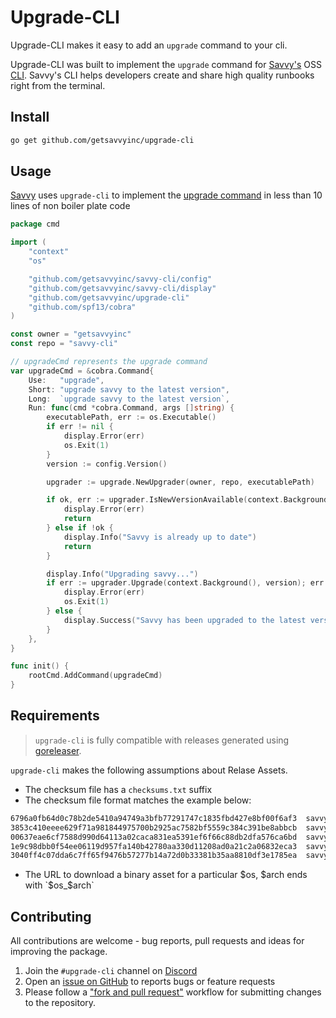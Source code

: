 # Upgrade-CLI

Upgrade-CLI makes it easy to add an `upgrade` command to your cli.

Upgrade-CLI was built to implement the `upgrade` command for [Savvy's](https://getsavvy.so) OSS [CLI](https://github.com/getsavvyinc/savvy-cli). Savvy's CLI helps developers create and share high quality runbooks right from the terminal.

## Install

```sh
go get github.com/getsavvyinc/upgrade-cli

```

## Usage

[Savvy](https://github.com/getsavvyinc/savvy-cli) uses `upgrade-cli` to implement the [upgrade command](https://github.com/getsavvyinc/savvy-cli/blob/main/cmd/upgrade.go) in less than 10 lines of non boiler plate code

```go
package cmd

import (
	"context"
	"os"

	"github.com/getsavvyinc/savvy-cli/config"
	"github.com/getsavvyinc/savvy-cli/display"
	"github.com/getsavvyinc/upgrade-cli"
	"github.com/spf13/cobra"
)

const owner = "getsavvyinc"
const repo = "savvy-cli"

// upgradeCmd represents the upgrade command
var upgradeCmd = &cobra.Command{
	Use:   "upgrade",
	Short: "upgrade savvy to the latest version",
	Long:  `upgrade savvy to the latest version`,
	Run: func(cmd *cobra.Command, args []string) {
		executablePath, err := os.Executable()
		if err != nil {
			display.Error(err)
			os.Exit(1)
		}
		version := config.Version()

		upgrader := upgrade.NewUpgrader(owner, repo, executablePath)

		if ok, err := upgrader.IsNewVersionAvailable(context.Background(), version); err != nil {
			display.Error(err)
			return
		} else if !ok {
			display.Info("Savvy is already up to date")
			return
		}

		display.Info("Upgrading savvy...")
		if err := upgrader.Upgrade(context.Background(), version); err != nil {
			display.Error(err)
			os.Exit(1)
		} else {
			display.Success("Savvy has been upgraded to the latest version")
		}
	},
}

func init() {
	rootCmd.AddCommand(upgradeCmd)
}
```

## Requirements

> `upgrade-cli` is fully compatible with releases generated using [goreleaser](https://github.com/goreleaser/goreleaser).

`upgrade-cli` makes the following assumptions about Relase Assets.

* The checksum file has a `checksums.txt` suffix
* The checksum file format matches the example below:

```sh
6796a0fb64d0c78b2de5410a94749a3bfb77291747c1835fbd427e8bf00f6af3  savvy_darwin_arm64
3853c410eeee629f71a981844975700b2925ac7582bf5559c384c391be8abbcb  savvy_darwin_x86_64
00637eae6cf7588d990d64113a02caca831ea5391ef6f66c88db2dfa576ca6bd  savvy_linux_arm64
1e9c98dbb0f54ee06119d957fa140b42780aa330d11208ad0a21c2a06832eca3  savvy_linux_i386
3040ff4c07dda6c7ff65f9476b57277b14a72d0b33381b35aa8810df3e1785ea  savvy_linux_x86_64
```
* The URL to download a binary asset for a particular $os, $arch ends with `$os_$arch`

## Contributing

All contributions are welcome - bug reports, pull requests and ideas for improving the package.

1. Join the `#upgrade-cli` channel on [Discord](https://getsavvy.so/discord)
2. Open an [issue on GitHub](https://github.com/getsavvyinc/upgrade-cli/issues/new) to reports bugs or feature requests
3. Please follow a ["fork and pull request"](https://docs.github.com/en/get-started/exploring-projects-on-github/contributing-to-a-project) workflow for submitting changes to the repository.
